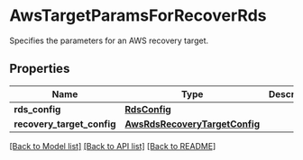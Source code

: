 # AwsTargetParamsForRecoverRds

Specifies the parameters for an AWS recovery target.

## Properties
Name | Type | Description | Notes
------------ | ------------- | ------------- | -------------
**rds_config** | [**RdsConfig**](RdsConfig.md) |  | [optional] 
**recovery_target_config** | [**AwsRdsRecoveryTargetConfig**](AwsRdsRecoveryTargetConfig.md) |  | [optional] 

[[Back to Model list]](../README.md#documentation-for-models) [[Back to API list]](../README.md#documentation-for-api-endpoints) [[Back to README]](../README.md)



